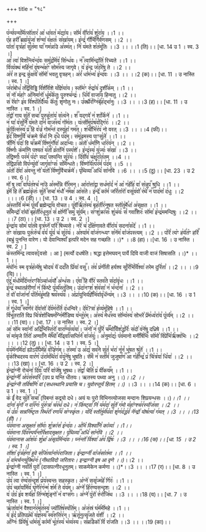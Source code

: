 +++
title = "१८"

+++


  
प꣡न्यं꣢पन्य꣣मि꣡त्सो꣢तार꣣ आ꣡ धा꣢वत꣣ म꣡द्या꣢य। सो꣡मं꣢ वी꣣रा꣢य꣣ शू꣡रा꣢य ।।1 ।।  
ए꣡ह हरी꣢꣯ ब्रह्म꣣यु꣡जा꣢ श꣣ग्मा꣡ व꣢क्षतः꣣ स꣡खा꣢यम्। इ꣡न्द्रं꣢ गी꣣र्भि꣡र्गिर्व꣢꣯णसम् ।।2 ।।  
पा꣡ता꣢ वृत्र꣣हा꣢ सु꣣त꣡मा घा꣢꣯ गम꣣न्ना꣢उे अ꣣स्म꣢त्। नि꣡ य꣢मते श꣣त꣡मू꣢तिः ।।3 ।। ।।1 (ति)।। [धा. 14 उ 1 । स्व. 3 ।]  
आ꣡ त्वा꣢ विश꣣न्त्वि꣡न्द꣢वः समु꣣द्र꣡मि꣢व꣣ सि꣡न्ध꣢वः। न꣢꣫ त्वामि꣣न्द्रा꣡ति꣢ रिच्यते ।।1 ।।  
वि꣣व्य꣡क्थ꣢ महि꣣ना꣡ वृ꣢षन्भ꣣क्ष꣡ꣳ सोम꣢꣯स्य जागृवे। य꣡ इ꣢न्द्र ज꣣ठ꣡रे꣢षु ते ।।2 ।।  
अ꣡रं꣢ त इन्द्र कु꣣क्ष꣢ये꣣ सो꣡मो꣢ भवतु वृत्रहन्। अ꣢रं꣣ धा꣡म꣢भ्य꣣ इ꣡न्द꣢वः ।।3 ।। ।।2 (क)।। [धा. 11 । उ नास्ति । स्व. 1 ।]  
ज꣡रा꣢बोध꣣ त꣡द्वि꣢विड्ढि वि꣣शे꣡वि꣢शे य꣣ज्ञि꣡या꣢य। स्तो꣡म꣢ꣳ रु꣣द्रा꣡य꣢ दृशी꣣क꣢म् ।।1 ।।  
स꣡ नो꣢ म꣣हा꣡ꣳ अ꣢निमा꣣नो꣢ धू꣣म꣡के꣢तुः पुरुश्च꣣न्द्रः꣢। धि꣣ये꣡ वाजा꣢꣯य हिन्वतु ।।2 ।।  
स꣢ रे꣣वा꣡ꣳ इ꣢व वि꣣श्प꣢ति꣣र्दै꣡व्यः꣢ के꣣तुः꣡ शृ꣢णोतु नः। उ꣣क्थ्रै꣢र꣣ग्नि꣢र्बृ꣣ह꣡द्भा꣢नुः ।।3 ।। ।।3 (ह)।। [धा. 11 । उ नास्ति । स्व. 1 ।]  
त꣡द्वो꣢ गाय सु꣣ते꣡ सचा꣢꣯ पुरुहू꣣ता꣢य꣣ स꣡त्व꣢ने। शं꣢꣫ यद्गवे꣣ न꣢ शा꣣कि꣡ने꣢ ।।1 ।।  
न꣢ घा꣣ व꣢सु꣣र्नि꣡ य꣢मते दा꣣नं꣡ वाज꣢꣯स्य꣣ गो꣡म꣢तः। य꣢त्सी꣣मु꣢प꣣श्र꣢व꣣द्गि꣡रः꣢ ।।2 ।।  
कु꣣वि꣡त्स꣢स्य꣣ प्र꣢꣫ हि व꣣ज्रं꣡ गोम꣢꣯न्तं दस्यु꣣हा꣡ गम꣢꣯त्। श꣡ची꣢भि꣣र꣡प꣢ नो वरत् ।।3 ।। ।।4 (फी)।।  
इ꣣दं꣢꣫ विष्णु꣣र्वि꣡ च꣢क्रमे त्रे꣣धा꣡ नि द꣢꣯धे प꣣द꣢म्। स꣡मू꣢ढमस्य पाꣳसु꣣ले꣢ ।।1 ।।  
त्री꣡णि꣢ प꣣दा꣡ वि च꣢꣯क्रमे꣣ वि꣡ष्णु꣢र्गो꣣पा꣡ अदा꣢꣯भ्यः। अ꣢तो꣣ ध꣡र्मा꣢णि धा꣣र꣡य꣢न् ।।2 ।।  
वि꣢ष्णोः꣣ क꣡र्मा꣢णि पश्यत꣣ य꣡तो꣢ व्र꣣ता꣡नि꣢ पस्प꣣शे꣢। इ꣡न्द्र꣢स्य꣣ यु꣢ज्यः꣣ स꣡खा꣢ ।।3 ।।  
त꣡द्विष्णोः꣢꣯ पर꣣मं꣢ प꣣द꣡ꣳ सदा꣢꣯ पश्यन्ति सू꣣र꣡यः꣢। दि꣣वी꣢व꣣ च꣢क्षु꣣रा꣡त꣢तम् ।।4 ।।  
त꣡द्विप्रा꣢꣯सो विप꣣न्यु꣡वो꣢ जागृ꣣वा꣢ꣳसः꣣ स꣡मि꣢न्धते। वि꣢ष्णो꣣र्य꣡त्प꣢र꣣मं꣢ प꣣द꣢म् ।।5 ।।  
अ꣡तो꣢ दे꣣वा꣡ अ꣢वन्तु नो꣣ य꣢तो꣣ वि꣡ष्णु꣢र्विचक्र꣣मे꣢। पृ꣣थिव्या꣢꣫ अधि꣣ सा꣡न꣢वि ।।6 ।। ।।5 (ठू)।। [धा. 23 । उ 2 । स्व. 6।]  
मो꣡ षु त्वा꣢꣯ वा꣣घ꣡त꣢श्च꣣ ना꣢उे अ꣣स्म꣡न्नि री꣢꣯रमन्। आ꣣रा꣡त्ता꣢द्वा सध꣣मा꣡दं꣢ न꣣ आ꣡ ग꣢ही꣣ह꣢ वा꣣ स꣡न्नुप꣢꣯ श्रुधि ।।1 ।।  
इ꣣मे꣡ हि ते꣢꣯ ब्रह्म꣣कृ꣡तः꣢ सु꣣ते꣢꣫ सचा꣣ म꣢धौ꣣ न꣢꣫मक्ष꣣ आ꣡स꣢ते। इ꣢न्द्रे꣣ का꣡मं꣢ जरि꣣ता꣡रो꣢ वसू꣣य꣢वो꣣ र꣢थे꣣ न꣢꣫ पाद꣣मा꣡ द꣢धुः ।।2 ।।।।6 (डी)।। [धा. 13 । उ 4 । स्व. 4 ।]  
अ꣡स्ता꣢वि꣣ म꣡न्म꣢ पू꣣र्व्यं꣡ ब्रह्मेन्द्रा꣢꣯य वोचत। पू꣣र्वी꣢र्ऋ꣢त꣡स्य꣢ बृह꣣ती꣡र꣢नूषत स्तो꣣तु꣢र्मे꣣धा꣡ अ꣢सृक्षत ।।1 ।।  
स꣢꣫मिन्द्रो꣣ रा꣡यो꣢ बृह꣣ती꣡र꣢धूनुत꣣ सं꣢ क्षो꣣णी꣢꣫ समु꣣ सू꣡र्य꣢म्। स꣢ꣳशु꣣क्रा꣢सः꣣ शु꣡च꣢यः꣣ सं꣡ गवा꣢꣯शिरः꣣ सो꣢मा꣣ इ꣡न्द्र꣢ममन्दिषुः ।।2 ।। ।।7 (ठा)।। [धा. 13 । उ 2 । स्व. 2 ।]  
इ꣡न्द्रा꣢य सोम꣣ पा꣡त꣢वे वृत्र꣣घ्ने꣡ परि꣢꣯ षिच्यसे। न꣡रे꣢ च꣣ द꣡क्षि꣢णावते वी꣣रा꣡य꣢ सदना꣣स꣡दे꣢ ।।1 ।।  
त꣡ꣳ स꣢खायः पुरू꣣रु꣡चं꣢ व꣣यं꣢ यू꣣यं꣢ च꣢ सू꣣र꣡यः꣢। अ꣣श्या꣢म꣣ वा꣡ज꣢गन्ध्यꣳ स꣣ने꣢म꣣ वा꣡ज꣢पस्त्यम् ।।2 ।। प꣢रि꣣ त्य꣡ꣳ ह꣢र्य꣣त꣡ꣳ हरिं꣢꣯ (बभ्रुं पुनन्ति वारेण। यो देवान्विश्वाँ इत्परि मदेन सह गच्छति ।।)* ।।8 (हा)।।[धा. 16 । उ नास्ति । स्व. 2 । ]  
क꣡स्तमि꣢꣯न्द्र त्वावस꣣[वसो । आ ] (मर्त्यो दधर्षति। श्रद्धा इत्तेमघवन् पार्ये दिवि वाजी वाजं सिषासति ।।)* ।।1 ।।  
म꣣घो꣡नः꣢ स्म वृत्र꣣ह꣡त्ये꣢षु चोदय꣣ ये꣡ दद꣢꣯ति प्रि꣣या꣡ वसु꣢꣯। त꣢व꣣ प्र꣡णी꣢ती हर्यश्व सू꣣रि꣢भि꣣र्वि꣡श्वा꣢ तरेम दुरि꣢ता꣣ ।।2 ।। ।।9 (यि)।।  
ए꣢दु꣣ म꣡धो꣢र्म꣣दि꣡न्त꣢रꣳसि꣣ञ्चा꣡ध्व꣢र्यो꣣ अ꣡न्ध꣢सः। ए꣣वा꣢꣫ हि वी꣣र꣡ स्तव꣢꣯ते स꣣दा꣡वृ꣢धः ।।1 ।।  
इ꣡न्द्र꣢ स्थातर्हरीणां꣣ न꣡ कि꣢ष्टे पू꣣र्व्य꣡स्तु꣢तिम्। उ꣡दा꣢नꣳश꣣ श꣡व꣢सा꣣ न꣢ भ꣣न्द꣡ना꣢ ।।2 ।।  
तं꣢ वो꣣ वा꣡जा꣢नां꣣ प꣢ति꣣म꣡हू꣢महि श्रव꣣स्य꣡वः꣢। अ꣡प्रा꣢युभिर्य꣣र्ज्ञे꣡भि꣢र्वावृ꣣धे꣡न्य꣢म् ।।3 ।। ।।10 (क)।। [धा. 16 । उ 1 । स्व. 1 ।]  
तं꣡ गू꣢र्धया꣣꣬ स्व꣢꣯र्णरं दे꣣वा꣡सो꣢ दे꣣व꣡म꣢र꣣तिं꣡ द꣢धन्विरे। दे꣣व꣡?त्रा꣢ ह꣣व्य꣡मू꣢हिषे ।।1 ।।  
वि꣡भू꣢तरातिं विप्र चि꣣त्र꣡शो꣢चिषम꣣ग्नि꣡मी꣢डिष्व य꣣न्तु꣡र꣢म्। अ꣣स्य꣡ मेध꣢꣯स्य सो꣣म्य꣡स्य꣢ सोभरे꣣ प्रे꣡म꣢ध्व꣣रा꣢य꣣ पू꣡र्व्य꣢म् ।।2 ।। ।।11 (या)।। [धा. 17 । उ नास्ति । स्व. 2 ।]  
आ꣡ सो꣢म स्वा꣣नो꣡ अद्रि꣢꣯भिस्ति꣣रो꣡ वारा꣢꣯ण्य꣣व्य꣡या꣢। ज꣢नो꣣ न꣢ पु꣣रि꣢ च꣣꣬म्वो꣢꣯र्विश꣣द्ध꣢रिः꣣ स꣢दो꣣ व꣡ने꣢षु दध्रिषे ।।1 ।।  
स꣡ मा꣢मृजे ति꣣रो꣡ अण्वा꣢꣯नि मे꣣꣬ष्यो꣢꣯ मी꣣ढ्वां꣢꣫त्सप्ति꣣र्न꣡ वा꣢ज꣣युः꣢। अ꣣नुमा꣢द्यः꣣ प꣡व꣢मानो मनी꣣षि꣢भिः꣣ सो꣢मो꣣ वि꣡प्रे꣢भि꣣र्ऋ꣡क्व꣢भिः ।।2 ।। ।।12 (तु)।। [धा. 14 । उ 1 । स्व. 5 ।]  
व꣣य꣡मे꣢नमि꣣दा꣡ ह्योऽपी꣢꣯पेमे꣣ह꣢ व꣣ज्रि꣡ण꣢म्। त꣡स्मा꣢ उ अ꣣द्य꣡ सव꣢꣯ने सु꣣तं꣢ भ꣣रा꣢ नू꣣नं꣡ भू꣢षत श्रु꣣ते꣢ ।।1 ।।  
वृ꣡क꣢श्चिदस्य वार꣣ण꣡ उ꣢रा꣣म꣢थि꣣रा꣢ व꣣यु꣡ने꣢षु भूषति। से꣢꣫मं न꣣ स्तो꣡मं꣢ जुजुषा꣣ण꣢꣫ आ ग꣣ही꣢न्द्र꣣ प्र꣢ चि꣣त्र꣡या꣢ धि꣣या꣢ ।।2 ।। ।।13 (खा)।। [धा. 16 । उ 2 । स्व. 2 ।]  
इ꣡न्द्रा꣢ग्नी रोच꣣ना꣢ दि꣣वः꣢꣫ परि꣣ वा꣡जे꣢षु भूषथः। त꣡द्वां꣢ चेति꣣ प्र꣢ वी꣣कय꣢꣯म् ।।1 ।।  
इ꣡न्द्रा꣢ग्नी꣣ अ꣡प꣢स꣣स्परि꣢꣯ (उप प्र यन्ति धीतयः। ऋतस्य पथ्या अनु ।।)*।।2 ।।  
इ꣡न्द्रा꣢ग्नी तवि꣣षा꣡णि꣢ वां (सधस्थानि प्रयासि च। युवोरप्तूर्यं हितम् ।।)* ।।3 ।। ।।14 (क)।। [धा. 6 । उ 1 । स्व. 1 ।]  
क꣡ ईं꣢ वेद सु꣣ते꣢꣫ सचा꣢꣯ (पिबन्तं कद्वयो दधे। अयं यः पुरो विभिनत्त्योजसा मन्दानः शिप्रयन्धसः ।।)*।।1 ।।  
दा꣣ना꣢ मृ꣣गो꣡ न वा꣢꣯र꣣णः꣡ पु꣢रु꣣त्रा꣢ च꣣र꣡थं꣢ दधे। न꣡ कि꣢ष्ट्वा꣣ नि꣡ य꣢म꣣दा꣢ सु꣣ते꣡ ग꣢मो म꣣हा꣡ꣳश्च꣢र꣣स्यो꣡ज꣢सा ।।2 ।।  
य꣢ उ꣣ग्रः꣡ सन्ननि꣢꣯ष्टृतः स्थि꣣रो꣡ रणा꣢꣯य꣣ स꣡ꣳस्कृ꣢तः। य꣡दि꣢ स्तो꣣तु꣢र्म꣣घ꣡वा꣢ शृ꣣ण꣢व꣣द्ध꣢वं꣣ ने꣡न्द्रो꣢ योष꣣त्या꣡ ग꣢मत् ।।3 ।। ।।13 (ही)।।  
प꣡व꣢माना असृक्षत꣣ सो꣡माः꣢ शु꣣क्रा꣢स꣣ इ꣡न्द꣢वः। अ꣣भि꣡ विश्वा꣢꣯नि꣣ का꣡व्या꣢ ।।1।।  
प꣡व꣢माना दि꣣व꣢꣫स्पर्य꣣न्त꣡रि꣢क्षादसृक्षत। पृ꣣थिव्या꣢꣫ अधि꣣ सा꣡न꣢वि ।।2 ।।  
प꣡व꣢मानास आ꣣श꣡वः꣢ शु꣣भ्रा꣡ अ꣢सृग्र꣣मि꣡न्द꣢वः। घ्न꣢न्तो꣣ वि꣢श्वा꣣ अ꣢प꣣ द्वि꣡षः꣢ ।।3 ।। ।।16 (फ)।। [धा. 15 । उ 2 । स्व. 1 ।]  
तो꣣शा꣡ वृ꣢त्र꣣ह꣡णा꣢ हुवे स꣣जि꣢त्वा꣣ना꣡प꣢राजिता। इ꣣न्द्राग्नी꣡ वा꣢ज꣣सा꣡त꣢मा ।।1 ।।  
प्र꣡ वा꣢मर्चन्त्यु꣣क्थि꣡नः꣢ (नीथाविदो जरितारः। इन्द्राग्नी इष आ वृणे ।।)*।।2 ।।  
इ꣡न्द्रा꣢ग्नी नव꣣तिं꣡ पुरो꣢꣯ (दासपत्नीरधूनुतम्। साकमेकेन कर्मणा ।।)*।।3 ।। ।।17 (र)।। [धा. 8 । उ नास्ति । स्व. 1 ।]  
उ꣡प꣢ त्वा र꣣ण्व꣡स꣢न्दृशं꣣ प्र꣡य꣢स्वन्तः सहस्कृत। अ꣡ग्ने꣢ ससृ꣣ज्म꣢हे꣣ गि꣡रः꣢ ।।1 ।।  
उ꣡प꣢ च्छा꣣या꣡मि꣢व꣣ घृ꣢णे꣣र꣡ग꣢न्म꣣ श꣡र्म꣢ ते व꣣य꣢म्। अ꣢ग्ने꣣ हि꣡र꣢ण्यसन्दृशः ।।2 ।।  
य꣢ उ꣣ग्र꣡ इ꣢व शर्य꣣हा꣢ ति꣣ग्म꣡शृ꣢ङ्गो꣣ न꣡ वꣳस꣢꣯गः। अ꣢ग्ने꣣ पु꣡रो꣢ रु꣣रो꣡जि꣢थ ।।3 ।। ।।18 (य)।। [धा. 7 । उ नास्ति । स्व. 1 ।]  
ऋ꣣ता꣡वा꣢नं वैश्वान꣣र꣢मृ꣣त꣢स्य꣣ ज्यो꣡ति꣢ष꣣स्प꣡ति꣢म्। अ꣡ज꣢स्रं घ꣣र्म꣡मी꣢महे ।।1 ।।  
य꣢ इ꣣दं꣡ प्र꣢तिपप्र꣣थे꣢ य꣣ज्ञ꣢स्य꣣꣬ स्व꣢꣯रुत्ति꣣र꣢न्। ऋ꣣तू꣡नुत्सृ꣢꣯जते व꣣शी꣢ ।।2 ।।  
अ꣣ग्निः꣢ प्रि꣣ये꣢षु꣣ धा꣡म꣢सु꣣ का꣡मो꣢ भू꣣त꣢स्य꣣ भ꣡व्य꣢स्य। स꣣म्रा꣢꣫डेको꣣ वि꣡ रा꣢जति ।।3 ।। ।।19 (का)।।  
